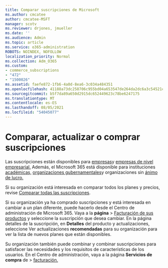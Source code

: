 ```yaml
---
title: Comparar suscripciones de Microsoft
ms.author: cmcatee
author: cmcatee-MSFT
manager: scotv
ms.reviewer: drjones, jmueller
ms.date: ''
ms.audience: Admin
ms.topic: article
ms.service: o365-administration
ROBOTS: NOINDEX, NOFOLLOW
localization_priority: Normal
ms.collection: Adm_O365
ms.custom:
- commerce_subscriptions
- "472"
- "1500026"
ms.assetid: faefe872-1fb6-4a0d-8ea6-3c034a484351
ms.openlocfilehash: 41188a73dc258706c955bd04a653547de264da2dc6a3c54521cddf82c254972a
ms.sourcegitcommit: b5f7da89a650d2915dc652449623c78be6247175
ms.translationtype: MT
ms.contentlocale: es-ES
ms.lasthandoff: 08/05/2021
ms.locfileid: "54045077"
---
```

# <a name="compare-upgrade-or-purchase-subscriptions"></a>Comparar, actualizar o comprar suscripciones
  
Las suscripciones están disponibles para [empresas](https://www.microsoft.com/microsoft-365/business/compare-all-microsoft-365-business-products?tab=2&rtc=1)y [empresas de nivel empresarial.](https://www.microsoft.com/microsoft-365/enterprise/compare-office-365-plans?rtc=1) Además, el Microsoft 365 está disponible para instituciones [académicas,](https://www.microsoft.com/microsoft-365/academic/compare-office-365-education-plans?rtc=1&activetab=tab%3aprimaryr1) [organizaciones gubernamentales](https://www.microsoft.com/microsoft-365/government/compare-office-365-government-plans?rtc=1)y organizaciones sin [ánimo de lucro.](https://www.microsoft.com/microsoft-365/nonprofit/office-365-nonprofit-plans-and-pricing?&rtc=1&activetab=tab%3aprimaryr1)
  
Si su organización está interesada en comparar todos los planes y precios, revise [Comparar todas las suscripciones](https://www.microsoft.com/microsoft-365/enterprise/compare-office-365-plans?rtc=1).
  
Si su organización ya ha comprado suscripciones y está interesada en cambiar a un plan diferente, puede hacerlo desde el Centro de administración de Microsoft 365. Vaya a la **página** \> [Facturación de sus productos](https://go.microsoft.com/fwlink/p/?linkid=842054) y seleccione la suscripción que desea cambiar. En la página detalles de la suscripción, en **Detalles** del producto y actualizaciones, seleccione Ver actualizaciones **recomendadas** para su organización para ver la lista de nuevos planes que están disponibles.
  
Su organización también puede combinar y combinar suscripciones para satisfacer las necesidades y los requisitos de características de los usuarios. En el Centro de administración, vaya a la página **Servicios de compra** de \> [facturación.](https://go.microsoft.com/fwlink/p/?linkid=868433) 